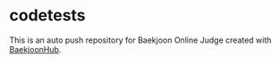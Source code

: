 # codetests
This is an auto push repository for Baekjoon Online Judge created with [BaekjoonHub](https://github.com/BaekjoonHub/BaekjoonHub).
